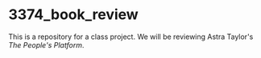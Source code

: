 # 3374_book_review
This is a repository for a class project. We will be reviewing Astra Taylor's *The People's Platform*.
